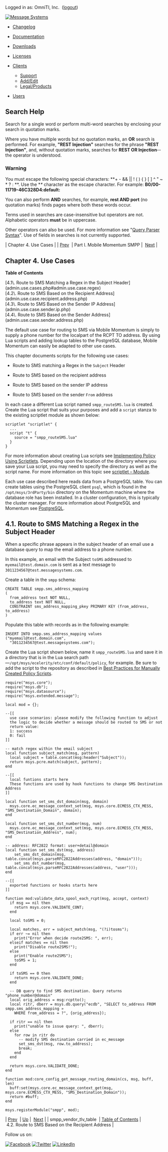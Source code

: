 Logged in as: OmniTI, Inc.  ([logout](https://support.messagesystems.com/logout.php))

[![Message Systems](https://support.messagesystems.com/images/ms-white205.png)](https://support.messagesystems.com/start.php) 

*   [Changelog](https://support.messagesystems.com/start.php?show=changelog)
*   [Documentation](https://support.messagesystems.com/docs/)
*   [Downloads](https://support.messagesystems.com/start.php)

*   [Licenses](https://support.messagesystems.com/license_summary.php)
*   <a href="">Clients</a>
    *   [Support](https://support.messagesystems.com/cs.php)
    *   [Add/Edit](https://support.messagesystems.com/edit_client.php)
    *   [Legal/Products](https://support.messagesystems.com/edit_products.php)
*   [Users](https://support.messagesystems.com/edit_customer.php)

## Search Help

Search for a single word or perform multi-word searches by enclosing your search in quotation marks.

Where you have multiple words but no quotation marks, an **OR** search is performed. For example, **"REST Injection"** searches for the phrase **"REST Injection"**, and, without quotation marks, searches for **REST OR Injection**--the operator is understood.

### Warning

You must escape the following special characters: **+ - && || ! ( ) { } [ ] ^ " ~ * ? : \**. Use the **\** character as the escape character. For example: **B0/00-11719-46C328D4\:default\:**

You can also perform **AND** searches, for example, **rest AND port** (no quotation marks) finds pages where both these words occur.

Terms used in searches are case-insensitive but operators are not. Alphabetic operators **must** be in uppercase.

Other operators can also be used. For more information see "[Query Parser Syntax](https://lucene.apache.org/core/old_versioned_docs/versions/3_0_0/queryparsersyntax.html)". Use of fields in searches is not currently supported.

| Chapter 4. Use Cases |
| [Prev](mobility.conf.smpp_vendor_tlv_table.php)  | Part I. Mobile Momentum SMPP |  [Next](admin.use.case.recipient.address.php) |

## Chapter 4. Use Cases

**Table of Contents**

<dl class="toc">

<dt>[4.1\. Route to SMS Matching a Regex in the Subject Header](admin.use.cases.php#admin.use.case.regex)</dt>

<dt>[4.2\. Route to SMS Based on the Recipient Address](admin.use.case.recipient.address.php)</dt>

<dt>[4.3\. Route to SMS Based on the Sender IP Address](admin.use.case.sender.ip.php)</dt>

<dt>[4.4\. Route to SMS Based on the Sender Address](admin.use.case.sender.address.php)</dt>

</dl>

The default use case for routing to SMS via Mobile Momentum is simply to supply a phone number for the localpart of the RCPT TO address. By using Lua scripts and adding lookup tables to the PostgreSQL database, Mobile Momentum can easily be adapted to other use cases.

This chapter documents scripts for the following use cases:

*   Route to SMS matching a Regex in the `Subject` Header

*   Route to SMS based on the recipient address

*   Route to SMS based on the sender IP address

*   Route to SMS based on the sender `From` address

In each case a different Lua script named `smpp_routeSMS.lua` is created. Create the Lua script that suits your purposes and add a `script` stanza to the existing scriptlet module as shown below:

```
scriptlet "scriptlet" {
  ...
  script "t" {
    source = "smpp_routeSMS.lua"
  }
}
```

For more information about creating Lua scripts see [Implementing Policy Using Scriptlets](https://support.messagesystems.com/docs/web-ref/implementing.policy.scriptlets.php). Depending upon the location of the directory where you save your Lua script, you may need to specify the directory as well as the script name. For more information on this topic see [scriptlet – Module](https://support.messagesystems.com/docs/web-ref/modules.scriptlet.php).

Each use case described here reads data from a PostgreSQL table. You can create tables using the PostgreSQL client `psql`, which is found in the `/opt/msys/3rdParty/bin` directory on the Momentum machine where the database role has been installed. In a cluster configuration, this is typically the cluster manager. For more information about PostgreSQL and Momentum see [PostgreSQL](https://support.messagesystems.com/docs/web-ref/operations.postgresql.php).

## 4.1. Route to SMS Matching a Regex in the Subject Header

When a specific phrase appears in the subject header of an email use a database query to map the email address to a phone number.

In this example, an email with the Subject `toSMS` addressed to `myemail@test.domain.com` is sent as a text message to `3011234567@test.messagesystems.com`.

Create a table in the `smpp` schema:

```
CREATE TABLE smpp.sms_address_mapping
(
  from_address text NOT NULL,
  to_address text NOT NULL,
  CONSTRAINT sms_address_mapping_pkey PRIMARY KEY (from_address, to_address)
)
```

Populate this table with records as in the following example:

```
INSERT INTO smpp.sms_address_mapping values ("myemail@test.domain.com",
  "3011234567@test.messagesystems.com");
```

Create the Lua script shown below, name it `smpp_routeSMS.lua` and save it in a directory that is in the Lua search path—`/opt/msys/ecelerity/etc/conf/default/policy`, for example. Be sure to add the script to the repository as described in [Best Practices for Manually Created Policy Scripts](https://support.messagesystems.com/docs/web-ref/policy.best.practices.php).

```
require("msys.core");
require("msys.db");
require("msys.datasource");
require("msys.extended.message");

local mod = {};

--[[
  use case scenarios: please modify the following function to adjust
  the logic to decide whether a message should be routed to SMS or not
  return value:
  1: success
  0: fail
]]

-- match regex within the email subject
local function subject_match(msg, pattern)
  local subject = table.concat(msg:header("Subject"));
  return msys.pcre.match(subject, pattern);
end

--[[
  local funtions starts here
  These functions are used by hook functions to change SMS Destination Address
]]

local function set_sms_dst_domain(msg, domain)
  msys.core.ec_message_context_set(msg, msys.core.ECMESS_CTX_MESS, "SMS_Destination_Domain", domain);
end

local function set_sms_dst_number(msg, num)
  msys.core.ec_message_context_set(msg, msys.core.ECMESS_CTX_MESS, "SMS_Destination_Address", num);
end

-- address: RFC2822 format: user+detail@domain
local function set_sms_dst(msg, address)
    set_sms_dst_domain(msg, table.concat(msys.parseRFC2822Addresses(address, "domain")));
    set_sms_dst_number(msg, table.concat(msys.parseRFC2822Addresses(address, "user")));
end

--[[
  exported functions or hooks starts here
]]

function mod:validate_data_spool_each_rcpt(msg, accept, context)
  if msg == nil then
    return msys.core.VALIDATE_CONT;
  end

  local toSMS = 0;

  local matches, err = subject_match(msg, "(?i)tosms");
  if err ~= nil then
    print("Error when decide route2SMS: ", err);
  elseif matches == nil then
    print("Disable route2SMS!");
  else
    print("Enable route2SMS");
    toSMS = 1;
  end

  if toSMS == 0 then
    return msys.core.VALIDATE_DONE;
  end

  -- DB query to find SMS destination. Query returns "phone_number@domain"
  local orig_address = msg:rcptto();
  local ritr, dberr = msys.db.query("ecdb", "SELECT to_address FROM smpp.sms_address_mapping »
    WHERE from_address = ?", {orig_address});

  if ritr == nil then
    print("unable to issue query: ", dberr);
  else
    for row in ritr do
      -- modify SMS destination carried in ec_message
      set_sms_dst(msg, row.to_address);
      break;
    end
  end

  return msys.core.VALIDATE_DONE;
end

function mod:core_config_get_message_routing_domain(cs, msg, buff, len)
  buff:set(msys.core.ec_message_context_get(msg, msys.core.ECMESS_CTX_MESS, "SMS_Destination_Domain"));
  return #buff;
end

msys.registerModule("smpp", mod);
```

| [Prev](mobility.conf.smpp_vendor_tlv_table.php)  | [Up](p.smpp.php) |  [Next](admin.use.case.recipient.address.php) |
| smpp_vendor_tlv_table  | [Table of Contents](index.php) |  4.2. Route to SMS Based on the Recipient Address |

Follow us on:

[![Facebook](https://support.messagesystems.com/images/icon-facebook.png)](http://www.facebook.com/messagesystems) [![Twitter](https://support.messagesystems.com/images/icon-twitter.png)](http://twitter.com/#!/MessageSystems) [![LinkedIn](https://support.messagesystems.com/images/icon-linkedin.png)](http://www.linkedin.com/company/message-systems)
